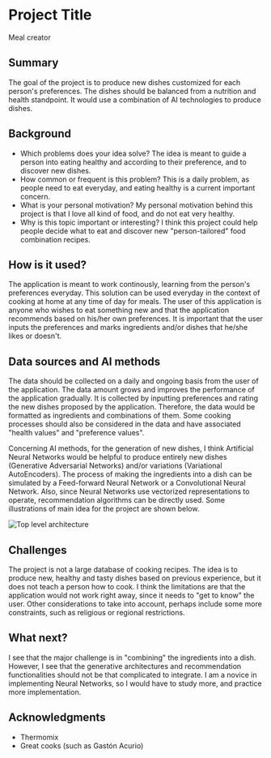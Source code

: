<!-- This is the markdown template for the final project of the Building AI course, 
created by Reaktor Innovations and University of Helsinki. 
Copy the template, paste it to your GitHub README and edit! -->

# Project Title

Meal creator

## Summary

The goal of the project is to produce new dishes customized for each person's preferences. The dishes should be balanced from a nutrition and health standpoint. It would use a combination of AI technologies to produce dishes.

## Background

* Which problems does your idea solve? The idea is meant to guide a person into eating healthy and according to their preference, and to discover new dishes. 
* How common or frequent is this problem? This is a daily problem, as people need to eat everyday, and eating healthy is a current important concern. 
* What is your personal motivation? My personal motivation behind this project is that I love all kind of food, and do not eat very healthy. 
* Why is this topic important or interesting? I think this project could help people decide what to eat and discover new "person-tailored" food combination recipes.

## How is it used?

The application is meant to work continously, learning from the person's preferences everyday. This solution can be used everyday in the context of cooking at home at any time of day for meals. The user of this application is anyone who wishes to eat something new and that the application recommends based on his/her own preferences. It is important that the user inputs the preferences and marks ingredients and/or dishes that he/she likes or doesn't.

<!-- Images will make your README look nice!
Once you upload an image to your repository, you can link link to it like this (replace the URL with file path, if you've uploaded an image to Github.)
![Cat](https://upload.wikimedia.org/wikipedia/commons/5/5e/Sleeping_cat_on_her_back.jpg) -->

<!-- If you need to resize images, you have to use an HTML tag, like this:
<img src="https://upload.wikimedia.org/wikipedia/commons/5/5e/Sleeping_cat_on_her_back.jpg" width="300"> -->

## Data sources and AI methods

The data should be collected on a daily and ongoing basis from the user of the application. The data amount grows and improves the performance of the application gradually. It is collected by inputting preferences and rating the new dishes proposed by the application. Therefore, the data would be formatted as ingredients and combinations of them. Some cooking processes should also be considered in the data and have associated "health values" and "preference values".

Concerning AI methods, for the generation of new dishes, I think Artificial Neural Networks would be helpful to produce entirely new dishes (Generative Adversarial Networks) and/or variations (Variational AutoEncoders). The process of making the ingredients into a dish can be simulated by a Feed-forward Neural Network or a Convolutional Neural Network. Also, since Neural Networks use vectorized representations to operate, recommendation algorithms can be directly used. Some illustrations of main idea for the project are shown below.

![Top level architecture](https://github.com/tinthebear/BuildingAIProject/TLArch.png)

## Challenges

The project is not a large database of cooking recipes. The idea is to produce new, healthy and tasty dishes based on previous experience, but it does not teach a person how to cook. I think the limitations are that the application would not work right away, since it needs to "get to know" the user. Other considerations to take into account, perhaps include some more constraints, such as religious or regional restrictions. 

## What next?

I see that the major challenge is in "combining" the ingredients into a dish. However, I see that the generative architectures and recommendation functionalities should not be that complicated to integrate. I am a novice in implementing Neural Networks, so I would have to study more, and practice more implementation.

## Acknowledgments

* Thermomix
* Great cooks (such as Gastón Acurio)
